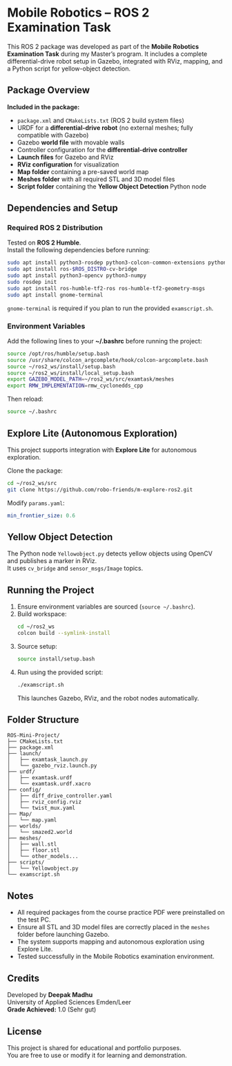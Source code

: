 # Mobile Robotics – ROS 2 Examination Task
This ROS 2 package was developed as part of the **Mobile Robotics Examination Task** during my Master’s program. It includes a complete differential-drive robot setup in Gazebo, integrated with RViz, mapping, and a Python script for yellow-object detection.

## Package Overview
**Included in the package:**
- `package.xml` and `CMakeLists.txt` (ROS 2 build system files)
- URDF for a **differential-drive robot** (no external meshes; fully compatible with Gazebo)
- Gazebo **world file** with movable walls
- Controller configuration for the **differential-drive controller**
- **Launch files** for Gazebo and RViz
- **RViz configuration** for visualization
- **Map folder** containing a pre-saved world map
- **Meshes folder** with all required STL and 3D model files
- **Script folder** containing the **Yellow Object Detection** Python node

## Dependencies and Setup
### Required ROS 2 Distribution
Tested on **ROS 2 Humble**.  
Install the following dependencies before running:

```bash
sudo apt install python3-rosdep python3-colcon-common-extensions python3-argcomplete
sudo apt install ros-$ROS_DISTRO-cv-bridge
sudo apt install python3-opencv python3-numpy
sudo rosdep init
sudo apt install ros-humble-tf2-ros ros-humble-tf2-geometry-msgs
sudo apt install gnome-terminal
```

`gnome-terminal` is required if you plan to run the provided `examscript.sh`.

### Environment Variables
Add the following lines to your **~/.bashrc** before running the project:

```bash
source /opt/ros/humble/setup.bash
source /usr/share/colcon_argcomplete/hook/colcon-argcomplete.bash
source ~/ros2_ws/install/setup.bash
source ~/ros2_ws/install/local_setup.bash
export GAZEBO_MODEL_PATH=~/ros2_ws/src/examtask/meshes
export RMW_IMPLEMENTATION=rmw_cyclonedds_cpp
```

Then reload:
```bash
source ~/.bashrc
```

## Explore Lite (Autonomous Exploration)
This project supports integration with **Explore Lite** for autonomous exploration.

Clone the package:
```bash
cd ~/ros2_ws/src
git clone https://github.com/robo-friends/m-explore-ros2.git
```

Modify `params.yaml`:
```yaml
min_frontier_size: 0.6
```

## Yellow Object Detection
The Python node `Yellowobject.py` detects yellow objects using OpenCV and publishes a marker in RViz.  
It uses `cv_bridge` and `sensor_msgs/Image` topics.

## Running the Project
1. Ensure environment variables are sourced (`source ~/.bashrc`).
2. Build workspace:
   ```bash
   cd ~/ros2_ws
   colcon build --symlink-install
   ```
3. Source setup:
   ```bash
   source install/setup.bash
   ```
4. Run using the provided script:
   ```bash
   ./examscript.sh
   ```
   This launches Gazebo, RViz, and the robot nodes automatically.

## Folder Structure
```
ROS-Mini-Project/
├── CMakeLists.txt
├── package.xml
├── launch/
│   ├── examtask_launch.py
│   └── gazebo_rviz.launch.py
├── urdf/
│   ├── examtask.urdf
│   └── examtask.urdf.xacro
├── config/
│   ├── diff_drive_controller.yaml
│   ├── rviz_config.rviz
│   └── twist_mux.yaml
├── Map/
│   └── map.yaml
├── worlds/
│   └── smazed2.world
├── meshes/
│   ├── wall.stl
│   ├── floor.stl
│   └── other_models...
├── scripts/
│   └── Yellowobject.py
└── examscript.sh
```

## Notes
- All required packages from the course practice PDF were preinstalled on the test PC.
- Ensure all STL and 3D model files are correctly placed in the `meshes` folder before launching Gazebo.
- The system supports mapping and autonomous exploration using Explore Lite.
- Tested successfully in the Mobile Robotics examination environment.

## Credits
Developed by **Deepak Madhu**  
University of Applied Sciences Emden/Leer  
**Grade Achieved:** 1.0 (Sehr gut)

## License
This project is shared for educational and portfolio purposes.  
You are free to use or modify it for learning and demonstration.
